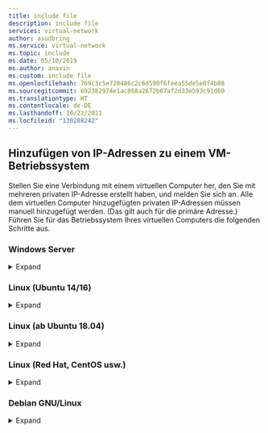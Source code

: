 ```yaml
---
title: include file
description: include file
services: virtual-network
author: asudbring
ms.service: virtual-network
ms.topic: include
ms.date: 05/10/2019
ms.author: anavin
ms.custom: include file
ms.openlocfilehash: 769c3c5e720486c2c6d590f6feea55de5e0f4b88
ms.sourcegitcommit: 692382974e1ac868a2672b67af2d33e593c91d60
ms.translationtype: HT
ms.contentlocale: de-DE
ms.lasthandoff: 10/22/2021
ms.locfileid: "130288242"
---
```

## <a name="add-ip-addresses-to-a-vm-operating-system"></a><a name="os-config"></a>Hinzufügen von IP-Adressen zu einem VM-Betriebssystem

Stellen Sie eine Verbindung mit einem virtuellen Computer her, den Sie mit mehreren privaten IP-Adresse erstellt haben, und melden Sie sich an. Alle dem virtuellen Computer hinzugefügten privaten IP-Adressen müssen manuell hinzugefügt werden. (Das gilt auch für die primäre Adresse.) Führen Sie für das Betriebssystem Ihres virtuellen Computers die folgenden Schritte aus.

### <a name="windows-server"></a>Windows Server

<details>
  <summary>Expand</summary>

1. Geben Sie an einer Eingabeaufforderung den Befehl *ipconfig /all* ein.  Sie können nur die *primäre* private Adresse anzeigen (über DHCP).
2. Geben Sie an der Eingabeaufforderung *ncpa.cpl* ein, um das Fenster **Netzwerkverbindungen** zu öffnen.
3. Öffnen Sie die Eigenschaften für den entsprechenden Adapter: **Ethernet**.
4. Doppelklicken Sie auf „Internetprotokoll, Version 4“ (IPv4).
5. Wählen Sie **Folgende IP-Adresse verwenden** aus, und geben Sie die folgenden Werte ein:

    * **IP-Adresse**: Geben Sie die *primäre* private IP-Adresse ein.
    * **Subnetzmaske**: Wird basierend auf Ihrem Subnetz festgelegt. Wenn das Subnetz beispielsweise ein /24-Subnetz ist, lautet die Subnetzmaske „255.255.255.0“.
    * **Standardgateway**: Die erste IP-Adresse im Subnetz. Wenn das Subnetz „10.0.0.1/24“ ist, lautet die Gateway-IP-Adresse „10.0.0.0/24“.
    * Wählen Sie **Folgende DNS-Serveradressen verwenden** aus, und geben Sie die folgenden Werte ein:
        * **Bevorzugter DNS-Server**: Geben Sie „168.63.129.16“ ein, falls Sie nicht Ihren eigenen DNS-Server verwenden.  Wenn Sie Ihren eigenen DNS-Server verwenden, geben Sie die IP-Adresse für Ihren Server ein.  (Bei einem alternativen DNS-Server können Sie eine beliebige öffentliche DNS-Serveradresse auswählen.)
    * Wählen Sie die Schaltfläche **Erweitert** aus, und fügen Sie zusätzliche IP-Adressen hinzu. Fügen Sie jede der sekundären privaten IP-Adressen, die Sie in einem vorherigen Schritt der Azure-Netzwerkschnittstelle hinzugefügt haben, der Windows-Netzwerkschnittstelle hinzu, die der primären IP-Adresse der Azure-Netzwerkschnittstelle zugewiesen ist.

        Die öffentliche IP-Adresse sollte niemals manuell einem virtuellen Azure-Computer innerhalb des Betriebssystems des virtuellen Computers zugewiesen werden. Wenn Sie die IP-Adresse im Betriebssystem manuell festlegen, stellen Sie sicher, dass es sich um dieselbe Adresse wie die private IP-Adresse handelt, die der Azure-[Netzwerkschnittstelle](../articles/virtual-network/ip-services/virtual-network-network-interface-addresses.md#change-ip-address-settings) zugewiesen ist. Andernfalls kann die Verbindung mit dem virtuellen Computer verloren gehen. Erfahren Sie mehr über Einstellungen für [private IP-Adressen](../articles/virtual-network/ip-services/virtual-network-network-interface-addresses.md#private). Eine öffentliche Azure-IP-Adresse sollte niemals im Betriebssystem zugewiesen werden.

    * Klicken Sie auf **OK**, um die TCP/IP-Einstellungen zu schließen, und dann erneut auf **OK**, um die Adaptereinstellungen zu schließen. Die RDP-Verbindung wird wiederhergestellt.

6. Geben Sie an einer Eingabeaufforderung den Befehl *ipconfig /all* ein. Überprüfen Sie, ob alle hinzugefügten IP-Adressen angezeigt werden und DHCP deaktiviert ist.
7. Konfigurieren Sie Windows so, dass die private IP-Adresse der primären IP-Konfiguration in Azure als die primäre IP-Adresse für Windows verwendet wird. Ausführliche Informationen finden Sie unter [No Internet access from Azure Windows VM that has multiple IP addresses](https://support.microsoft.com/help/4040882/no-internet-access-from-azure-windows-vm-that-has-multiple-ip-addresse) (Kein Internetzugriff über einen virtuellen Azure Windows-Computer mit mehreren IP-Adressen). 

#### <a name="validation-windows-server"></a>Überprüfung (Windows Server)

Um sicherzustellen, dass Sie mit Ihrer sekundären IP-Konfiguration über die ihr zugeordneten öffentlichen IP-Adresse eine Verbindung mit dem Internet herstellen können. Sobald Sie sie anhand der oben beschriebenen Schritte ordnungsgemäß hinzugefügt haben, verwenden Sie den folgenden Befehl (ersetzen Sie 10.0.0.7 durch die sekundäre, private IP-Adresse):

```bash
ping -S 10.0.0.7 outlook.com
```
 
> [!NOTE]
> Bei sekundären IP-Konfigurationen können Sie das Internet nur pingen, wenn der Konfiguration eine öffentliche IP-Adresse zugeordnet ist. Bei primären IP-Konfigurationen ist keine öffentliche IP-Adresse zum Pingen des Internets erforderlich.

</details>

### <a name="linux-ubuntu-1416"></a>Linux (Ubuntu 14/16)

<details>
  <summary>Expand</summary>

Es wird empfohlen, die aktuelle Dokumentation für Ihre Linux-Distribution zu nutzen. 

1. Öffnen Sie ein Terminalfenster.
2. Stellen Sie sicher, dass Sie der root-Benutzer sind. Geben Sie andernfalls den folgenden Befehl ein:

   ```bash
   sudo -i
   ```

3. Aktualisieren Sie die Konfigurationsdatei der Netzwerkschnittstelle (es wird von „eth0“ ausgegangen).

   * Behalten Sie den vorhandenen Eintrag für DHCP bei. Die Konfiguration der primären IP-Adresse bleibt unverändert.
   * Fügen Sie mit den folgenden Befehlen eine Konfiguration für eine weitere statische IP-Adresse hinzu:

     ```bash
     cd /etc/network/interfaces.d/
     ls
     ```

     Es sollte eine CFG-Datei angezeigt werden.
4. Öffnen Sie die Datei. Am Ende der Datei sollten die folgenden Zeilen angezeigt werden:

   ```bash
   auto eth0
   iface eth0 inet dhcp
   ```

5. Fügen Sie nach den vorhandenen Zeilen in dieser Datei die folgenden Zeilen ein:

   ```bash
   iface eth0 inet static
   address <your private IP address here>
   netmask <your subnet mask>
   ```

6. Speichern Sie die Datei mit dem folgenden Befehl:

   ```bash
   :wq
   ```

7. Setzen Sie die Netzwerkschnittstelle mit dem folgenden Befehl zurück:

   ```bash
   sudo ifdown eth0 && sudo ifup eth0
   ```

   > [!IMPORTANT]
   > Führen Sie bei Verwendung einer Remoteverbindung „ifdown“ und „ifup“ in der gleichen Zeile aus.
   >

8. Geben Sie den folgenden Befehl ein, um zu überprüfen, ob die IP-Adresse der Netzwerkschnittstelle hinzugefügt wurde:

   ```bash
   ip addr list eth0
   ```

   Es sollte die IP-Adresse angezeigt werden, die Sie als Teil der Liste hinzugefügt haben.

#### <a name="validation-ubuntu-1416"></a>Überprüfung (Ubuntu 14/16)

Um sicherzustellen, dass Sie mit Ihrer sekundären IP-Konfiguration über die ihr zugeordneten öffentlichen IP-Adresse eine Verbindung mit dem Internet herstellen können, verwenden den folgenden Befehl:

```bash
ping -I 10.0.0.5 outlook.com
```

> [!NOTE]
> Bei sekundären IP-Konfigurationen können Sie das Internet nur pingen, wenn der Konfiguration eine öffentliche IP-Adresse zugeordnet ist. Bei primären IP-Konfigurationen ist keine öffentliche IP-Adresse zum Pingen des Internets erforderlich.

Wenn Sie ausgehende Verbindungen von einem sekundären NIC für virtuelle Linux-Computer überprüfen möchten, müssen Sie möglicherweise entsprechende Routen hinzufügen. Dazu gibt es zahlreiche Möglichkeiten. Weitere Informationen für Ihre Linux-Distribution finden Sie in der entsprechenden Dokumentation. Nachfolgend finden Sie eine der möglichen Methoden:

```bash
echo 150 custom >> /etc/iproute2/rt_tables 

ip rule add from 10.0.0.5 lookup custom
ip route add default via 10.0.0.1 dev eth2 table custom
```

- Achten Sie darauf, folgende Ersetzungen vorzunehmen:
    - **10.0.0.5** durch die private IP-Adresse, der eine öffentliche IP-Adresse zugeordnet ist
    - **10.0.0.1** durch Ihr Standardgateway
    - **eth2** durch den Namen Ihrer sekundären NIC 

</details>

### <a name="linux-ubuntu-1804"></a>Linux (ab Ubuntu 18.04)

<details>
  <summary>Expand</summary>

Ubuntu 18.04 und höher wurden für die Betriebssystem-Netzwerkverwaltung in `netplan` geändert. Es wird empfohlen, die aktuelle Dokumentation für Ihre Linux-Distribution zu nutzen. 

1. Öffnen Sie ein Terminalfenster.
2. Stellen Sie sicher, dass Sie der root-Benutzer sind. Geben Sie andernfalls den folgenden Befehl ein:

    ```bash
    sudo -i
    ```

3. Erstellen Sie eine Datei für die zweite Schnittstelle, und öffnen Sie diese in einem Text-Editor:

    ```bash
    vi /etc/netplan/60-static.yaml
    ```

4. Fügen Sie der Datei die folgenden Zeilen hinzu, und ersetzen Sie dabei `10.0.0.6/24` durch Ihre IP-Adresse/Netzmaske:

    ```bash
    network:
        version: 2
        ethernets:
            eth0:
                addresses:
                    - 10.0.0.6/24
    ```

5. Speichern Sie die Datei mit dem folgenden Befehl:

    ```bash
    :wq
    ```

6. Testen Sie die Änderungen mit [netplan try](http://manpages.ubuntu.com/manpages/cosmic/man8/netplan-try.8.html), um die Syntax zu bestätigen:

    ```bash
    netplan try
    ```

    > [!NOTE]
    > `netplan try` wendet die Änderungen temporär an und macht sie nach 120 Sekunden wieder rückgängig. Wenn ein Verbindungsverlust vorliegt, warten Sie 120 Sekunden, und stellen Sie dann erneut eine Verbindung her. Zu diesem Zeitpunkt wurden etwaige Änderungen zurückgesetzt.

7. Wenn keine Probleme mit `netplan try` auftreten, wenden Sie die Konfigurationsänderungen an:

    ```bash
    netplan apply
    ```

8. Geben Sie den folgenden Befehl ein, um zu überprüfen, ob die IP-Adresse der Netzwerkschnittstelle hinzugefügt wurde:

    ```bash
    ip addr list eth0
    ```

    Es sollte die IP-Adresse angezeigt werden, die Sie als Teil der Liste hinzugefügt haben. Beispiel:

    ```bash
    1: lo: <LOOPBACK,UP,LOWER_UP> mtu 65536 qdisc noqueue state UNKNOWN group default qlen 1000
        link/loopback 00:00:00:00:00:00 brd 00:00:00:00:00:00
        inet 127.0.0.1/8 scope host lo
        valid_lft forever preferred_lft forever
        inet6 ::1/128 scope host
        valid_lft forever preferred_lft forever
    2: eth0: <BROADCAST,MULTICAST,UP,LOWER_UP> mtu 1500 qdisc mq state UP group default qlen 1000
        link/ether 00:0d:3a:8c:14:a5 brd ff:ff:ff:ff:ff:ff
        inet 10.0.0.6/24 brd 10.0.0.255 scope global eth0
        valid_lft forever preferred_lft forever
        inet 10.0.0.4/24 brd 10.0.0.255 scope global secondary eth0
        valid_lft forever preferred_lft forever
        inet6 fe80::20d:3aff:fe8c:14a5/64 scope link
        valid_lft forever preferred_lft forever
    ```

#### <a name="validation-ubuntu-1804"></a>Überprüfung (Ubuntu 18.04+)

Um sicherzustellen, dass Sie mit Ihrer sekundären IP-Konfiguration über die ihr zugeordneten öffentlichen IP-Adresse eine Verbindung mit dem Internet herstellen können, verwenden den folgenden Befehl:

```bash
ping -I 10.0.0.5 outlook.com
```

>[!NOTE]
>Bei sekundären IP-Konfigurationen können Sie das Internet nur pingen, wenn der Konfiguration eine öffentliche IP-Adresse zugeordnet ist. Bei primären IP-Konfigurationen ist keine öffentliche IP-Adresse zum Pingen des Internets erforderlich.

Wenn Sie ausgehende Verbindungen von einem sekundären NIC für virtuelle Linux-Computer überprüfen möchten, müssen Sie möglicherweise entsprechende Routen hinzufügen. Dazu gibt es zahlreiche Möglichkeiten. Weitere Informationen für Ihre Linux-Distribution finden Sie in der entsprechenden Dokumentation. Nachfolgend finden Sie eine der möglichen Methoden:

```bash
echo 150 custom >> /etc/iproute2/rt_tables 

ip rule add from 10.0.0.5 lookup custom
ip route add default via 10.0.0.1 dev eth2 table custom
```

- Achten Sie darauf, folgende Ersetzungen vorzunehmen:
    - **10.0.0.5** durch die private IP-Adresse, der eine öffentliche IP-Adresse zugeordnet ist
    - **10.0.0.1** durch Ihr Standardgateway
    - **eth2** durch den Namen Ihrer sekundären NIC 

</details>

### <a name="linux-red-hat-centos-and-others"></a>Linux (Red Hat, CentOS usw.)

<details>
  <summary>Expand</summary>

1. Öffnen Sie ein Terminalfenster.
2. Stellen Sie sicher, dass Sie der root-Benutzer sind. Geben Sie andernfalls den folgenden Befehl ein:

    ```bash
    sudo -i
    ```

3. Geben Sie Ihr Kennwort ein, und befolgen Sie die entsprechenden Anweisungen. Nachdem Sie der root-Benutzer sind, navigieren Sie mit dem folgenden Befehl zum Ordner der Netzwerkskripts:

    ```bash
    cd /etc/sysconfig/network-scripts
    ```

4. Listen Sie die zugehörigen ifcfg-Dateien mit dem folgenden Befehl auf:

    ```bash
    ls ifcfg-*
    ```

    Unter den Dateien sollte die Datei *ifcfg-eth0* angezeigt werden.

5. Erstellen Sie zum Hinzufügen einer IP-Adresse eine entsprechende Konfigurationsdatei, wie weiter unten gezeigt. Beachten Sie, dass für jede IP-Konfiguration eine Datei erstellt werden muss.

    ```bash
    touch ifcfg-eth0:0
    ```

6. Öffnen Sie die Datei *ifcfg-eth0:0* mithilfe des folgenden Befehls:

    ```bash
    vi ifcfg-eth0:0
    ```

7. Fügen Sie der Datei mithilfe des folgenden Befehls Inhalt hinzu (in diesem Fall: *Eth0:0*). Aktualisieren Sie die Informationen auf der Grundlage Ihrer IP-Adresse.

    ```bash
    DEVICE=eth0:0
    BOOTPROTO=static
    ONBOOT=yes
    IPADDR=192.168.101.101
    NETMASK=255.255.255.0
    ```

8. Speichern Sie die Datei mit dem folgenden Befehl:

    ```bash
    :wq
    ```

9. Starten Sie die Netzwerkdienste neu, und stellen Sie sicher, dass die Änderungen übernommen wurden. Führen Sie dazu die folgenden Befehle aus:

    ```bash
    /etc/init.d/network restart
    ifconfig
    ```

    In der zurückgegebenen Liste sollte die hinzugefügte IP-Adresse *eth0:0* angezeigt werden.

#### <a name="validation-red-hat-centos-and-others"></a>Überprüfung (Red Hat, CentOS usw.)

Um sicherzustellen, dass Sie mit Ihrer sekundären IP-Konfiguration über die ihr zugeordneten öffentlichen IP-Adresse eine Verbindung mit dem Internet herstellen können, verwenden den folgenden Befehl:

```bash
ping -I 10.0.0.5 outlook.com
```
>[!NOTE]
>Bei sekundären IP-Konfigurationen können Sie das Internet nur pingen, wenn der Konfiguration eine öffentliche IP-Adresse zugeordnet ist. Bei primären IP-Konfigurationen ist keine öffentliche IP-Adresse zum Pingen des Internets erforderlich.

Wenn Sie ausgehende Verbindungen von einem sekundären NIC für virtuelle Linux-Computer überprüfen möchten, müssen Sie möglicherweise entsprechende Routen hinzufügen. Dazu gibt es zahlreiche Möglichkeiten. Weitere Informationen für Ihre Linux-Distribution finden Sie in der entsprechenden Dokumentation. Nachfolgend finden Sie eine der möglichen Methoden:

```bash
echo 150 custom >> /etc/iproute2/rt_tables 

ip rule add from 10.0.0.5 lookup custom
ip route add default via 10.0.0.1 dev eth2 table custom
```

- Achten Sie darauf, folgende Ersetzungen vorzunehmen:
    - **10.0.0.5** durch die private IP-Adresse, der eine öffentliche IP-Adresse zugeordnet ist
    - **10.0.0.1** durch Ihr Standardgateway
    - **eth2** durch den Namen Ihrer sekundären NIC 


</details>

### <a name="debian-gnulinux"></a>Debian GNU/Linux

<details>
  <summary>Expand</summary>

1. Öffnen Sie ein Terminalfenster.
1. Stellen Sie sicher, dass Sie der root-Benutzer sind. Geben Sie andernfalls den folgenden Befehl ein:

   ```bash
   sudo -i
   ```

1. Aktualisieren Sie die Konfigurationsdatei der Netzwerkschnittstelle (es wird von „eth0“ ausgegangen).

   * Öffnen Sie die Netzwerkschnittstellendatei mithilfe des folgenden Befehls:
     
     ```bash
     vi /etc/network/interfaces
     ```
    
   * Am Ende der Datei sollten die folgenden Zeilen angezeigt werden:
    
      ```bash
      auth eth0
      iface eth0 inet dhcp
      ```
    
   * Behalten Sie den vorhandenen Eintrag für DHCP unverändert bei. Die Konfiguration der primären IP-Adresse bleibt unverändert.
   * Fügen Sie nach den vorhandenen Zeilen in dieser Datei die folgenden Zeilen ein:

     ```bash
     iface eth0 inet static
     address <your private IP address here> 
     netmask <your subnet mask> 
     ```

1. Speichern Sie die Datei mit dem folgenden Befehl:

   ```bash
   :wq! 
   ```

1. Starten Sie die Netzwerkdienste neu, damit die Änderungen wirksam werden. Für Debian 8 und höher kann dies mithilfe des folgenden Befehls erfolgen:

   ```bash
   systemctl restart networking
   ```
   Für frühere Versionen von Debian können Sie die folgenden Befehle verwenden:
    
   ```bash
   service networking restart
   ```

1. Überprüfen Sie mit dem folgenden Befehl, ob die IP-Adresse der Netzwerkschnittstelle hinzugefügt wurde:

   ```bash
   ip addr list eth0
    ```

Es sollte die IP-Adresse angezeigt werden, die Sie als Teil der Liste hinzugefügt haben. Beispiel:

```bash
 1: lo: <LOOPBACK,UP,LOWER_UP> mtu 65536 qdisc noqueue state UNKNOWN group default qlen 1000
  link/loopback 00:00:00:00:00:00 brd 00:00:00:00:00:00
  inet 127.0.0.1/8 scope host lo
     valid_lft forever preferred_lft forever
  inet6 ::1/128 scope host
     valid_lft forever preferred_lft forever
2: eth0: <BROADCAST,MULTICAST,UP,LOWER_UP> mtu 1500 qdisc mq state UP group default qlen 1000
  link/ether 00:0d:3a:1d:1d:64 brd ff:ff:ff:ff:ff:ff
  inet 10.2.0.5/24 brd 10.2.0.255 scope global eth0
     valid_lft forever preferred_lft forever
  inet 10.2.0.6/24 brd 10.2.0.255 scope global secondary eth0
     valid_lft forever preferred_lft forever
  inet6 fe80::20d:3aff:fe1d:1d64/64 scope link
     valid_lft forever preferred_lft forever
 ```

</details>